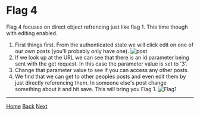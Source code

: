 # Flag 4

Flag 4 focuses on direct object refrencing just like flag 1. This time though with editing enabled. 

1. First things first. From the authenticated state we will click edit on one of our own posts (you'll probably only have one). 
![post]()
2. If we look up at the URL we can see that there is an id parameter being sent with the get request. In this case the parameter value is set to '3'. 
3. Change that parameter value to see if you can access any other posts. 
4. We find that we can get to other peoples posts and even edit them by just directly referencing them. In someone else's post change something about it and hit save. This will bring you Flag 1.
![Flag1]()

---
[Home](./Start.MD) 
[Back](./Flag3.md) [Next](./Flag5.md)
